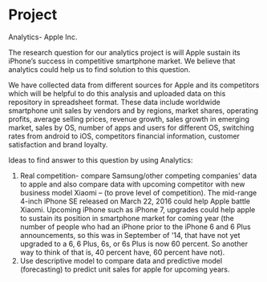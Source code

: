 # Project

Analytics- Apple Inc. 

The research question for our analytics project is will Apple sustain its iPhone’s success in competitive smartphone market. We believe that analytics could help us to find solution to this question.

We have collected data from different sources for Apple and its competitors which will be helpful to do this analysis and uploaded data on this repository in spreadsheet format. These data include worldwide smartphone unit sales by vendors and by regions, market shares, operating profits, average selling prices, revenue growth, sales growth in emerging market, sales by OS, number of apps and users for different OS, switching rates from android to iOS, competitors financial information, customer satisfaction and brand loyalty.

Ideas to find answer to this question by using Analytics:
1. Real competition- compare Samsung/other competing companies’ data to apple and also compare data with upcoming competitor with new business model Xiaomi – (to prove level of competition). The mid-range 4-inch iPhone SE released on March 22, 2016 could help Apple battle Xiaomi. Upcoming iPhone such as iPhone 7, upgrades could help apple to sustain its position in smartphone market for coming year (the number of people who had an iPhone prior to the iPhone 6 and 6 Plus announcements, so this was in September of '14, that have not yet upgraded to a 6, 6 Plus, 6s, or 6s Plus is now 60 percent. So another way to think of that is, 40 percent have, 60 percent have not).
2. Use descriptive model to compare data and predictive model (forecasting) to predict unit sales for apple for upcoming years.

